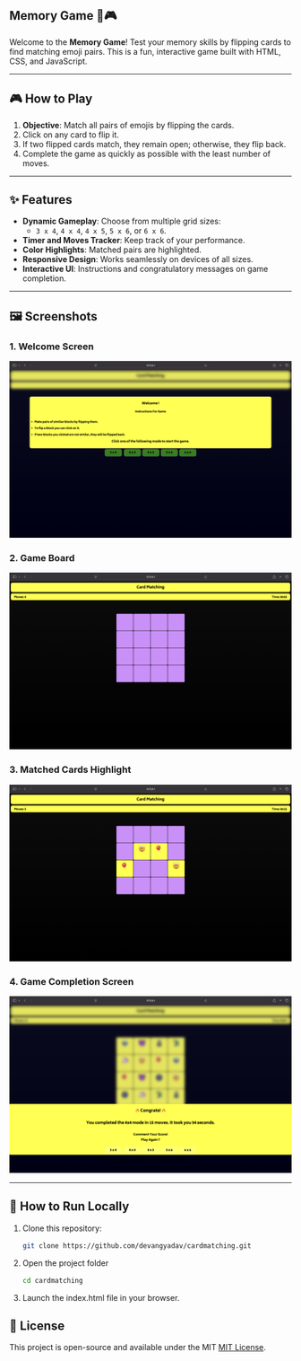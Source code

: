 ## Memory Game 🧠🎮

Welcome to the **Memory Game**! Test your memory skills by flipping cards to find matching emoji pairs. This is a fun, interactive game built with HTML, CSS, and JavaScript.

---

## 🎮 How to Play

1. **Objective**: Match all pairs of emojis by flipping the cards.
2. Click on any card to flip it.
3. If two flipped cards match, they remain open; otherwise, they flip back.
4. Complete the game as quickly as possible with the least number of moves.

---

## ✨ Features

- **Dynamic Gameplay**: Choose from multiple grid sizes:
  - `3 x 4`, `4 x 4`, `4 x 5`, `5 x 6`, or `6 x 6`.
- **Timer and Moves Tracker**: Keep track of your performance.
- **Color Highlights**: Matched pairs are highlighted.
- **Responsive Design**: Works seamlessly on devices of all sizes.
- **Interactive UI**: Instructions and congratulatory messages on game completion.

---

## 🖼️ Screenshots

### 1. Welcome Screen
![Welcome Screen](ss1.png)

### 2. Game Board
![Game Board](ss3.png)

### 3. Matched Cards Highlight
![Matched Cards](ss2.png)

### 4. Game Completion Screen
![Game Completed](ss4.png)

---

## 🚀 How to Run Locally

1. Clone this repository:
   ```bash
   git clone https://github.com/devangyadav/cardmatching.git
2. Open the project folder
   ```bash
   cd cardmatching
3. Launch the index.html file in your browser.

## 📜 License
This project is open-source and available under the MIT [MIT License](LICENSE).

